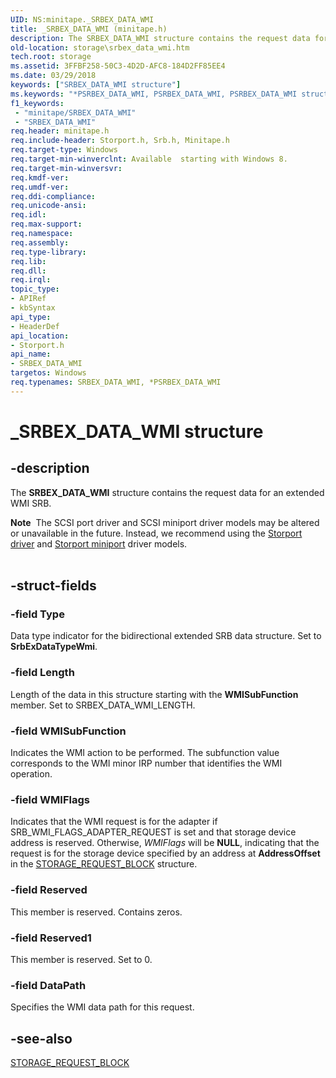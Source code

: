 ```yaml
---
UID: NS:minitape._SRBEX_DATA_WMI
title: _SRBEX_DATA_WMI (minitape.h)
description: The SRBEX_DATA_WMI structure contains the request data for an extended WMI SRB.
old-location: storage\srbex_data_wmi.htm
tech.root: storage
ms.assetid: 3FFBF258-50C3-4D2D-AFC8-184D2FF85EE4
ms.date: 03/29/2018
keywords: ["SRBEX_DATA_WMI structure"]
ms.keywords: "*PSRBEX_DATA_WMI, PSRBEX_DATA_WMI, PSRBEX_DATA_WMI structure pointer [Storage Devices], SRBEX_DATA_WMI, SRBEX_DATA_WMI structure [Storage Devices], _SRBEX_DATA_WMI, storage.srbex_data_wmi, storport/PSRBEX_DATA_WMI, storport/SRBEX_DATA_WMI"
f1_keywords:
 - "minitape/SRBEX_DATA_WMI"
 - "SRBEX_DATA_WMI"
req.header: minitape.h
req.include-header: Storport.h, Srb.h, Minitape.h
req.target-type: Windows
req.target-min-winverclnt: Available  starting with Windows 8.
req.target-min-winversvr: 
req.kmdf-ver: 
req.umdf-ver: 
req.ddi-compliance: 
req.unicode-ansi: 
req.idl: 
req.max-support: 
req.namespace: 
req.assembly: 
req.type-library: 
req.lib: 
req.dll: 
req.irql: 
topic_type:
- APIRef
- kbSyntax
api_type:
- HeaderDef
api_location:
- Storport.h
api_name:
- SRBEX_DATA_WMI
targetos: Windows
req.typenames: SRBEX_DATA_WMI, *PSRBEX_DATA_WMI
---
```


# _SRBEX_DATA_WMI structure


## -description


The <b>SRBEX_DATA_WMI</b> structure contains the request data for an extended WMI SRB.
<div class="alert"><b>Note</b>  The SCSI port driver and SCSI miniport driver models may be altered or unavailable in the future. Instead, we recommend using the <a href="https://docs.microsoft.com/windows-hardware/drivers/storage/storport-driver">Storport driver</a> and <a href="https://docs.microsoft.com/windows-hardware/drivers/storage/storport-miniport-drivers">Storport miniport</a> driver models.</div><div> </div>

## -struct-fields




### -field Type

Data type indicator for the bidirectional extended SRB data structure. Set to <b>SrbExDataTypeWmi</b>.


### -field Length

Length of the data in this structure starting with the <b>WMISubFunction</b> member. Set to SRBEX_DATA_WMI_LENGTH.


### -field WMISubFunction

Indicates the WMI action to be performed. The subfunction value corresponds to the WMI minor IRP number that identifies the WMI operation. 


### -field WMIFlags

Indicates that the WMI request is for the adapter if SRB_WMI_FLAGS_ADAPTER_REQUEST is set and that storage device address is reserved. Otherwise, <i>WMIFlags</i> will be <b>NULL</b>, indicating that the request is for the storage device specified by an address at <b>AddressOffset</b> in the <a href="https://docs.microsoft.com/windows-hardware/drivers/ddi/srb/ns-srb-_storage_request_block">STORAGE_REQUEST_BLOCK</a> structure.


### -field Reserved

This member is reserved. Contains zeros.


### -field Reserved1

This member is reserved. Set to 0.


### -field DataPath

Specifies the WMI data path for this request.


## -see-also




<a href="https://docs.microsoft.com/windows-hardware/drivers/ddi/srb/ns-srb-_storage_request_block">STORAGE_REQUEST_BLOCK</a>
 

 

